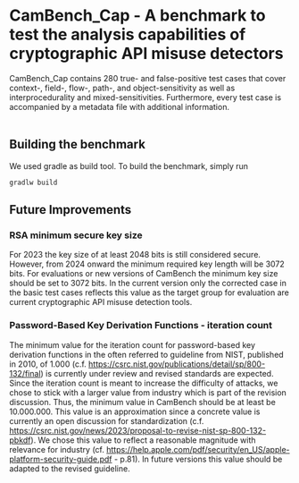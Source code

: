 # CamBench_Cap - A benchmark to test the analysis capabilities of cryptographic API misuse detectors

CamBench\_Cap contains 280 true- and false-positive test cases that cover context-, field-, flow-, path-, and object-sensitivity as well as interprocedurality and mixed-sensitivities.
Furthermore, every test case is accompanied by a metadata file with additional information.
<br>
<br>

## Building the benchmark

We used gradle as build tool. To build the benchmark, simply run

```
gradlw build
```

## Future Improvements
### RSA minimum secure key size
For 2023 the key size of at least 2048 bits is still considered secure.
However, from 2024 onward the minimum required key length will be 3072 bits.
For evaluations or new versions of CamBench the minimum key size should be set to 3072 bits.
In the current version only the corrected case in the basic test cases reflects this value as the target group for
evaluation are current cryptographic API misuse detection tools.

### Password-Based Key Derivation Functions - iteration count
The minimum value for the iteration count for password-based key derivation functions in the often referred to guideline
from NIST, published in 2010, of 1.000 (c.f. https://csrc.nist.gov/publications/detail/sp/800-132/final) is currently
under review and revised standards are expected. 
Since the iteration count is meant to increase the difficulty of attacks, we chose to stick with a larger value from 
industry which is part of the revision discussion. Thus, the minimum value in CamBench should be at least be 10.000.000.
This value is an approximation since a concrete value is currently an open discussion for standardization
(c.f. https://csrc.nist.gov/news/2023/proposal-to-revise-nist-sp-800-132-pbkdf).
We chose this value to reflect a reasonable magnitude with relevance for industry
(cf. https://help.apple.com/pdf/security/en_US/apple-platform-security-guide.pdf - p.81).
In future versions this value should be adapted to the revised guideline.

